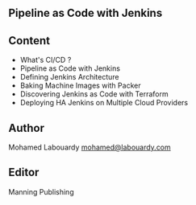 ## Pipeline as Code with Jenkins

## Content

* What's CI/CD ?
* Pipeline as Code with Jenkins
* Defining Jenkins Architecture
* Baking Machine Images with Packer
* Discovering Jenkins as Code with Terraform
* Deploying HA Jenkins on Multiple Cloud Providers

## Author

Mohamed Labouardy <mohamed@labouardy.com>

## Editor

Manning Publishing 
